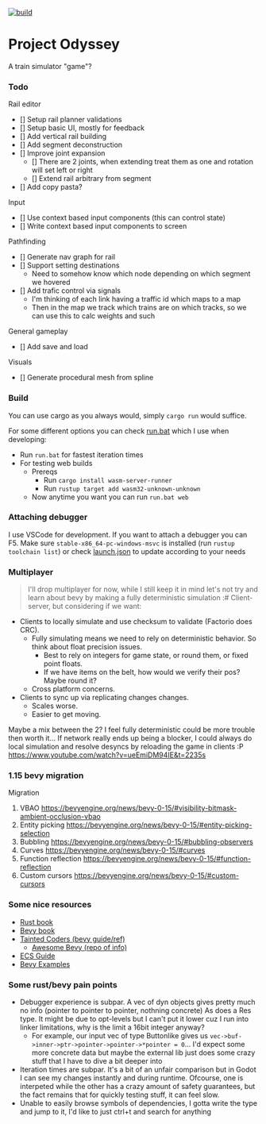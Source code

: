 [![build](https://github.com/antjowie/project-odyssey/actions/workflows/rust.yml/badge.svg)](https://github.com/antjowie/project-odyssey/actions/workflows/rust.yml)
# Project Odyssey

A train simulator "game"?

### Todo

Rail editor
- [] Setup rail planner validations
- [] Setup basic UI, mostly for feedback
- [] Add vertical rail building
- [] Add segment deconstruction
- [] Improve joint expansion
  - [] There are 2 joints, when extending treat them as one and rotation will set left or right
  - [] Extend rail arbitrary from segment
- [] Add copy pasta? 

Input
- [] Use context based input components (this can control state)
- [] Write context based input components to screen

Pathfinding
- [] Generate nav graph for rail
- [] Support setting destinations
  - Need to somehow know which node depending on which segment we hovered
- [] Add trafic control via signals
  - I'm thinking of each link having a traffic id which maps to a map
  - Then in the map we track which trains are on which tracks, so we can use this to calc weights and such

General gameplay
- [] Add save and load

Visuals
- [] Generate procedural mesh from spline

### Build
You can use cargo as you always would, simply `cargo run` would suffice.

For some different options you can check [run.bat](run.bat) which I use when developing:
* Run `run.bat` for fastest iteration times
* For testing web builds 
  * Prereqs
    * Run `cargo install wasm-server-runner` 
    * Run `rustup target add wasm32-unknown-unknown`
  * Now anytime you want you can run `run.bat web`

### Attaching debugger
I use VSCode for development. If you want to attach a debugger you can F5. Make sure `stable-x86_64-pc-windows-msvc` is installed (run `rustup toolchain list`) or check [launch.json](.vscode/launch.json) to update according to your needs

### Multiplayer
> I'll drop multiplayer for now, while I still keep it in mind let's not try and learn about bevy by making a fully deterministic simulation :#
Client-server, but considering if we want:
* Clients to locally simulate and use checksum to validate (Factorio does CRC).
  * Fully simulating means we need to rely on deterministic behavior. So think about float precision issues.
    * Best to rely on integers for game state, or round them, or fixed point floats.
    * If we have items on the belt, how would we verify their pos? Maybe round it?
  * Cross platform concerns.
* Clients to sync up via replicating changes changes.
  * Scales worse.
  * Easier to get moving.

Maybe a mix between the 2? I feel fully deterministic could be more trouble then worth it...
If network really ends up being a blocker, I could always do local simulation and resolve desyncs by reloading the game in clients :P
https://www.youtube.com/watch?v=ueEmiDM94IE&t=2235s

### 1.15 bevy migration
Migration
1. VBAO https://bevyengine.org/news/bevy-0-15/#visibility-bitmask-ambient-occlusion-vbao
2. Entity picking https://bevyengine.org/news/bevy-0-15/#entity-picking-selection
3. Bubbling https://bevyengine.org/news/bevy-0-15/#bubbling-observers
4. Curves https://bevyengine.org/news/bevy-0-15/#curves
5. Function reflection https://bevyengine.org/news/bevy-0-15/#function-reflection
6. Custom cursors https://bevyengine.org/news/bevy-0-15/#custom-cursors

### Some nice resources
* [Rust book](https://doc.rust-lang.org/book/)
* [Bevy book](https://bevy-cheatbook.github.io/)
* [Tainted Coders (bevy guide/ref)](https://taintedcoders.com/)
  * [Awesome Bevy (repo of info)](https://github.com/nolantait/awesome-bevy)
* [ECS Guide](https://github.com/bevyengine/bevy/blob/v0.14.0/examples/ecs/ecs_guide.rs)
* [Bevy Examples](https://bevyengine.org/examples/)

### Some rust/bevy pain points
* Debugger experience is subpar. A vec of dyn objects gives pretty much no info (pointer to pointer to pointer, nothning concrete) As does a Res type. It might be due to opt-levels but I can't put it lower cuz I run into linker limitations, why is the limit a 16bit integer anyway?
  * For example, our input vec of type Buttonlike gives us `vec->buf->inner->ptr->pointer->pointer->*pointer = 0`... I'd expect some more concrete data but maybe the external lib just does some crazy stuff that I have to dive a bit deeper into
* Iteration times are subpar. It's a bit of an unfair comparison but in Godot I can see my changes instantly and during runtime. Ofcourse, one is interpeted while the other has a crazy amount of safety guarantees, but the fact remains that for quickly testing stuff, it can feel slow.
* Unable to easily browse symbols of dependencies, I gotta write the type and jump to it, I'd like to just ctrl+t and search for anything